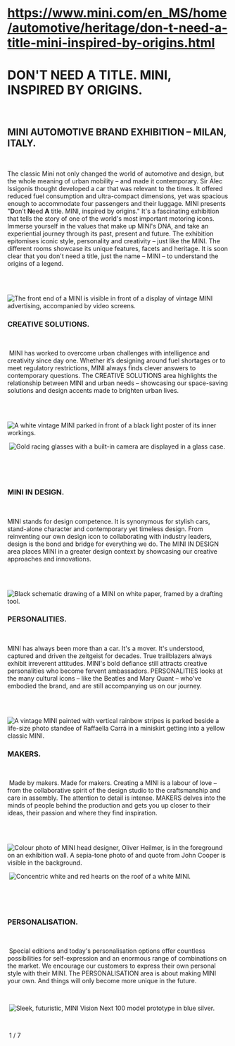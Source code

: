 # https://www.mini.com/en_MS/home/automotive/heritage/don-t-need-a-title-mini-inspired-by-origins.html    

# DON'T NEED A TITLE. MINI, INSPIRED BY ORIGINS.    

​    

##     MINI AUTOMOTIVE BRAND EXHIBITION – MILAN, ITALY.     

​                                             

The classic Mini not only changed the world of automotive and  design, but the whole meaning of urban mobility – and made it  contemporary. Sir Alec Issigonis thought developed a car that was  relevant to the times. It offered reduced fuel consumption and  ultra-compact dimensions, yet was spacious enough to accommodate four  passengers and their luggage. MINI presents "**D**on’t **N**eed **A** title. MINI, inspired by origins." It's a fascinating exhibition that  tells the story of one of the world's most important motoring icons.  Immerse yourself in the values that make up MINI's DNA, and take an  experiential journey through its past, present and future. The  exhibition epitomises iconic style, personality and creativity – just  like the MINI. The different rooms showcase its unique features, facets  and heritage. It is soon clear that you don't need a title, just the  name – MINI – to understand the origins of a legend.

​                                                       

​                                                                                ![The front end of a MINI is visible in front of a display of vintage MINI advertising, accompanied by video screens.]()                                              

###     CREATIVE SOLUTIONS.    

​    

​        MINI has worked to overcome urban challenges with intelligence and  creativity since day one. Whether it’s designing around fuel shortages  or to meet regulatory restrictions, MINI always finds clever answers to  contemporary questions. The CREATIVE SOLUTIONS area highlights the  relationship between MINI and urban needs – showcasing our space-saving  solutions and design accents made to brighten urban lives.        

​                                                       

​                                                                                ![A white vintage MINI parked in front of a black light poster of its inner workings.]()                                              

​                                                                                ![Gold racing glasses with a built-in camera are displayed in a glass case.]()                                              

​                            

​                                             

###     MINI IN DESIGN.    

​    

MINI stands for design competence. It is synonymous for stylish  cars, stand-alone character and contemporary yet timeless design. From  reinventing our own design icon to collaborating with industry leaders,  design is the bond and bridge for everything we do. The MINI IN DESIGN  area places MINI in a greater design context by showcasing our creative  approaches and innovations.

​                                                       

​                                                                                ![Black schematic drawing of a MINI on white paper, framed by a drafting tool.]()                                              

###     PERSONALITIES.    

​    

MINI has always been more than a car. It's a mover. It's  understood, captured and driven the zeitgeist for decades. True  trailblazers always exhibit irreverent attitudes. MINI's bold defiance  still attracts creative personalities who become fervent ambassadors.  PERSONALITIES looks at the many cultural icons – like the Beatles and  Mary Quant – who've embodied the brand, and are still accompanying us on our journey.

​                                                       

​                                                                                ![A vintage MINI painted with vertical rainbow stripes is parked beside a life-size photo standee of Raffaella Carrá in a miniskirt getting into a yellow classic MINI.]()                                              

###     MAKERS.    

​    

​        Made by makers. Made for makers. Creating a MINI is a labour of love – from the collaborative spirit of the design studio to the  craftsmanship and care in assembly. The attention to detail is intense.  MAKERS delves into the minds of people behind the production and gets  you up closer to their ideas, their passion and where they find  inspiration.        

​                                                       

​                                                                                ![Colour photo of MINI head designer, Oliver Heilmer, is in the foreground on an exhibition wall. A sepia-tone photo of and quote from John Cooper is visible in the background.]()                                              

​                                                                                ![Concentric white and red hearts on the roof of a white MINI.]()                                              

​                            

​                                             

###     PERSONALISATION.    

​    

​        Special editions and today's personalisation options offer countless possibilities for self-expression and an enormous range of combinations on the market. We encourage our customers to express their own personal style with their MINI. The PERSONALISATION area is about making MINI  your own. And things will only become more unique in the future.        

​                                                       

​                                                                                ![Sleek, futuristic, MINI Vision Next 100 model prototype in blue silver.]()                                              

​                                        

​                    1 / 7                